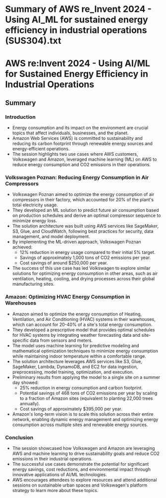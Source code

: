 # Summary of AWS re_Invent 2024 - Using AI_ML for sustained energy efficiency in industrial operations (SUS304).txt

# AWS re:Invent 2024 - Using AI/ML for Sustained Energy Efficiency in Industrial Operations

## Summary

### Introduction

- Energy consumption and its impact on the environment are crucial topics that affect individuals, businesses, and the planet.
- Amazon Web Services (AWS) is committed to sustainability and reducing its carbon footprint through renewable energy sources and energy-efficient operations.
- The session highlights two use cases where AWS customers, Volkswagen and Amazon, leveraged machine learning (ML) on AWS to reduce energy consumption and CO2 emissions in their operations.

### Volkswagen Poznan: Reducing Energy Consumption in Air Compressors

- Volkswagen Poznan aimed to optimize the energy consumption of air compressors in their factory, which accounted for 20% of the plant's total electricity usage.
- They developed an ML solution to predict future air consumption based on production schedules and derive an optimal compressor sequence to minimize energy loss.
- The solution architecture was built using AWS services like SageMaker, S3, Glue, and CloudWatch, following best practices for security, data management, and model deployment.
- By implementing the ML-driven approach, Volkswagen Poznan achieved:
  - 12% reduction in energy usage compared to their initial 5% target.
  - Savings of approximately 1,000 tons of CO2 emissions per year.
  - Cost savings of around $250,000 per year.
- The success of this use case has led Volkswagen to explore similar solutions for optimizing energy consumption in other areas, such as air ventilation, heating, cooling, and drying processes across their global manufacturing sites.

### Amazon: Optimizing HVAC Energy Consumption in Warehouses

- Amazon aimed to optimize the energy consumption of Heating, Ventilation, and Air Conditioning (HVAC) systems in their warehouses, which can account for 20-40% of a site's total energy consumption.
- They developed a prescriptive model that provides optimal schedules for HVAC systems by integrating weather forecasting data and site-specific data from sensors and meters.
- The model uses machine learning for predictive modeling and mathematical optimization techniques to minimize energy consumption while maintaining indoor temperature within a comfortable range.
- The solution architecture leverages AWS services like S3, Glue, SageMaker, Lambda, DynamoDB, and EC2 for data ingestion, preprocessing, model training, optimization, and execution.
- Preliminary results from applying the model to a single site on a summer day showed:
  - 25% reduction in energy consumption and carbon footprint.
  - Potential savings of 468 tons of CO2 emissions per year by scaling to a fraction of Amazon sites (equivalent to planting 22,000 trees annually).
  - Cost savings of approximately $395,000 per year.
- Amazon's long-term vision is to scale this solution across their entire network, enabling dynamic energy management and optimizing energy consumption across multiple sites and renewable energy sources.

### Conclusion

- The session showcased how Volkswagen and Amazon are leveraging AWS and machine learning to drive sustainability goals and reduce CO2 emissions in their industrial operations.
- The successful use cases demonstrate the potential for significant energy savings, cost reductions, and environmental impact through innovative applications of AI/ML technologies.
- AWS encourages attendees to explore resources and attend additional sessions on sustainable urban spaces and Volkswagen's platform strategy to learn more about these topics.